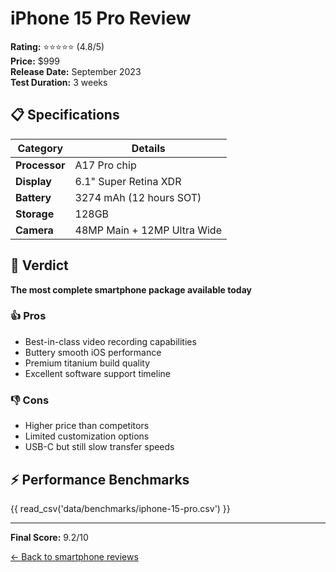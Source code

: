 # iPhone 15 Pro Review

**Rating:** ⭐⭐⭐⭐⭐ (4.8/5)  
**Price:** $999  
**Release Date:** September 2023  
**Test Duration:** 3 weeks

## 📋 Specifications

| Category      | Details                     |
|---------------|-----------------------------|
| **Processor** | A17 Pro chip                |
| **Display**   | 6.1" Super Retina XDR       |
| **Battery**   | 3274 mAh (12 hours SOT)     |
| **Storage**   | 128GB                       |
| **Camera**    | 48MP Main + 12MP Ultra Wide |

## 🎯 Verdict

**The most complete smartphone package available today**

### 👍 Pros
- Best-in-class video recording capabilities
- Buttery smooth iOS performance
- Premium titanium build quality
- Excellent software support timeline

### 👎 Cons
- Higher price than competitors
- Limited customization options
- USB-C but still slow transfer speeds

## ⚡ Performance Benchmarks

{{ read_csv('data/benchmarks/iphone-15-pro.csv') }}

---

**Final Score:** 9.2/10

[← Back to smartphone reviews]()